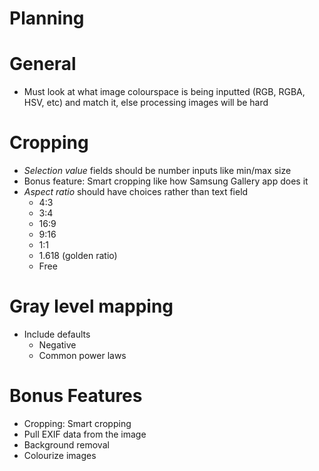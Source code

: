# Planning

# General
- Must look at what image colourspace is being inputted (RGB, RGBA, HSV, etc)
and match it, else processing images will be hard

# Cropping
- *Selection value* fields should be number inputs like min/max size
- Bonus feature: Smart cropping like how Samsung Gallery app does it
- *Aspect ratio* should have choices rather than text field
    - 4:3
    - 3:4
    - 16:9
    - 9:16
    - 1:1
    - 1.618 (golden ratio)
    - Free

# Gray level mapping
- Include defaults
    - Negative
    - Common power laws

# Bonus Features
- Cropping: Smart cropping
- Pull EXIF data from the image
- Background removal 
- Colourize images

